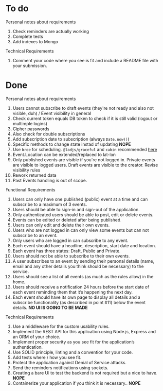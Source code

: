 # To do

Personal notes about requirements
1. Check reminders are actually working
1. Complete tests
1. Add indexes to Mongo

Technical Requirements
1. Comment your code where you see is fit and include a README file with your submission.

# Done

Personal notes about requirements
1. Users cannot subscribe to draft events (they're not ready and also not visible, duh) / Event visibility in general
1. Check current token equals DB token to check if it is still valid (logout or multimple logins)
1. Cipher passwords
1. Also check for double subscriptions
1. Add subscription date to subscription (always `Date.now()`)
1. Specific methods to change state instad of updating  **NOPE**
1. Use `bree` for scheduling. `@ladjs/graceful` and `cabin` recommended [here](https://jobscheduler.net/#/?id=node)
1. Event.Location can be extended/replaced to lat-lon
1. Only published events are visible if you're not logged in. Private events are visible to logged users. Draft events are visible to the creator. Revise visibility rules
1. Rework returned data
1. Past Events handling is out of scope.


Functional Requirements
1. Users can only have one published (public) event at a time and can subscribe to a maximum of 3 events.
1. Users should be able to sign-in and sign-out of the application.
1. Only authenticated users should be able to post, edit or delete
events.
1. Events can be edited or deleted after being published.
1. Users can only edit and delete their own events.
1. Users who are not logged in can only view some events but can
not subscribe to an event.
1. Only users who are logged in can subscribe to any event.
1. Each event should have a headline, description, start date and
location.
1. Each event has three states: Draft, Public and Private.
1. Users should not be able to subscribe to their own events.
1. A user subscribes to an event by sending their personal details
(name, email and any other details you think should be
necessary) to the service.
1. Users should see a list of all events (as much as the rules allow)
in the home.
1. Users should receive a notification 24 hours before the start date of each event reminding them that it’s happening the next day.
1. Each event should have its own page to display all details and a subscribe functionality (as described in point #11) below the event details. **NO UI IS GOING TO BE MADE**


Technical Requirements
1. Use a middleware for the custom usability rules.
1. Implement the REST API for this application using Node.js, Express and an ORM of your choice.
1. Implement proper security as you see fit for the application’s authentication.
1. Use SOLID principle, linting and a convention for your code.
1. Add tests where / how you see fit.
1. Protect the application against Denial of Service attacks.
1. Send the reminders notifications using sockets.
1. Creating a bare UI to test the backend is not required but a nice to have. **NOPE**
1. Containerize your application if you think it is necessary.. **NOPE**